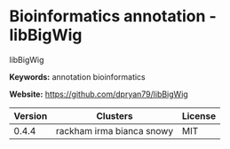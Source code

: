 # Bioinformatics annotation - libBigWig

libBigWig

**Keywords:** annotation bioinformatics

**Website:** <https://github.com/dpryan79/libBigWig>

| Version | Clusters | License |
| ------- | -------- | ------- |
| 0.4.4 | rackham irma bianca snowy | MIT |
